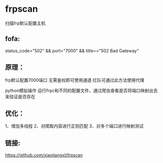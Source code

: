 # frpscan
扫描frp默认配置主机

## fofa:
status_code="502" && port="7000" && title=="502 Bad Gateway"
## 原理：
frp默认配置7000端口 无需鉴权即可使用通道 红队可通过此方法使用代理


python模拟操作 运行frpc和不同的配置文件，通过爬虫查看是否将端口映射出去来验证是否存在
## 优化：
1、增加多线程
2、对爬取内容进行正则匹配
3、对多个端口进行映射测试
## 链接:
https://github.com/xiaojiangxl/frpscan
